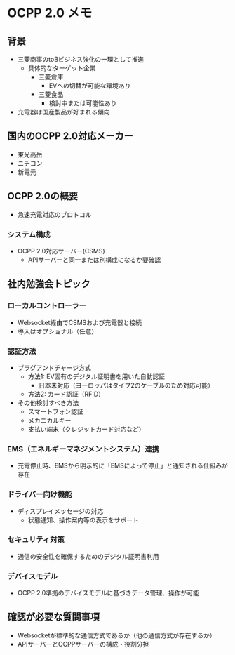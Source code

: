 # OCPP 2.0 メモ

## 背景

- 三菱商事のtoBビジネス強化の一環として推進
  - 具体的なターゲット企業
    - 三菱倉庫
      - EVへの切替が可能な環境あり
    - 三菱食品
      - 検討中または可能性あり
- 充電器は国産製品が好まれる傾向

## 国内のOCPP 2.0対応メーカー

- 東光高岳
- ニチコン
- 新電元

## OCPP 2.0の概要

- 急速充電対応のプロトコル

### システム構成

- OCPP 2.0対応サーバー(CSMS)
  - APIサーバーと同一または別構成になるか要確認

## 社内勉強会トピック

### ローカルコントローラー

- Websocket経由でCSMSおよび充電器と接続
- 導入はオプショナル（任意）

### 認証方法

- プラグアンドチャージ方式
  - 方法1: EV固有のデジタル証明書を用いた自動認証
    - 日本未対応（ヨーロッパはタイプ2のケーブルのため対応可能）
  - 方法2: カード認証（RFID）
- その他検討すべき方法
  - スマートフォン認証
  - メカニカルキー
  - 支払い端末（クレジットカード対応など）

### EMS（エネルギーマネジメントシステム）連携

- 充電停止時、EMSから明示的に「EMSによって停止」と通知される仕組みが存在

### ドライバー向け機能

- ディスプレイメッセージの対応
  - 状態通知、操作案内等の表示をサポート

### セキュリティ対策

- 通信の安全性を確保するためのデジタル証明書利用

### デバイスモデル

- OCPP 2.0準拠のデバイスモデルに基づきデータ管理、操作が可能

## 確認が必要な質問事項

- Websocketが標準的な通信方式であるか（他の通信方式が存在するか）
- APIサーバーとOCPPサーバーの構成・役割分担
